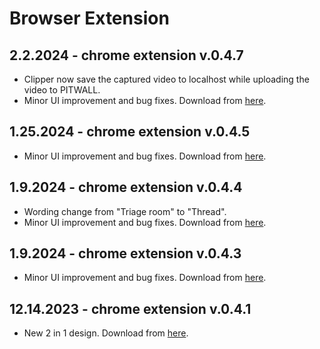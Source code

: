 # Browser Extension

## 2.2.2024 - chrome extension v.0.4.7

* Clipper now save the captured video to localhost while uploading the video to PITWALL.
* Minor UI improvement and bug fixes. Download from [here](https://drive.google.com/drive/folders/1KQhEO\_SMMr\_kfwVEthifNThVUM6TRTbh?usp=drive\_link).

## 1.25.2024 - chrome extension v.0.4.5

* Minor UI improvement and bug fixes. Download from [here](https://drive.google.com/drive/folders/1KQhEO\_SMMr\_kfwVEthifNThVUM6TRTbh?usp=drive\_link).

## 1.9.2024 - chrome extension v.0.4.4

* Wording change from "Triage room" to "Thread".
* Minor UI improvement and bug fixes. Download from [here](https://drive.google.com/drive/folders/1KQhEO\_SMMr\_kfwVEthifNThVUM6TRTbh?usp=drive\_link).

## 1.9.2024 - chrome extension v.0.4.3

* Minor UI improvement and bug fixes. Download from [here](https://drive.google.com/drive/folders/1KQhEO\_SMMr\_kfwVEthifNThVUM6TRTbh?usp=drive\_link).

## 12.14.2023 - chrome extension v.0.4.1 &#x20;

* New 2 in 1 design. Download from [here](https://drive.google.com/drive/folders/1KQhEO\_SMMr\_kfwVEthifNThVUM6TRTbh?usp=drive\_link).&#x20;
